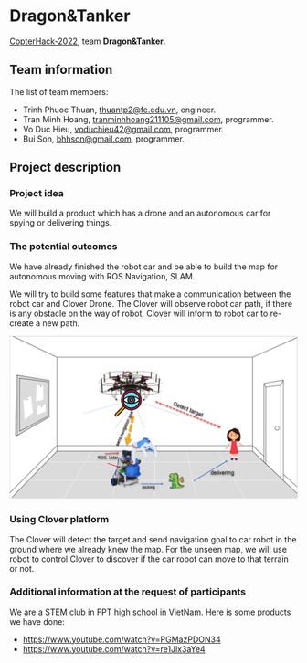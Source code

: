 # Dragon&Tanker

[CopterHack-2022](copterhack2022.md), team **Dragon&Tanker**.

## Team information

The list of team members:

* Trinh Phuoc Thuan, thuantp2@fe.edu.vn, engineer.
* Tran Minh Hoang, tranminhhoang211105@gmail.com, programmer.
* Vo Duc Hieu, voduchieu42@gmail.com, programmer.
* Bui Son, bhhson@gmail.com, programmer.

## Project description

### Project idea

We will build a product which has a drone and an autonomous car for spying or delivering things.

### The potential outcomes

We have already finished the robot car and be able to build the map for autonomous moving with ROS Navigation, SLAM.

We will try to build some features that make a communication between the robot car and Clover Drone. The Clover will observe robot car path, if there is any obstacle on the way of robot, Clover will inform to robot car to re-create a new path.

<img src="../assets/dragon_and_tanker.png" >

### Using Clover platform

The Clover will detect the target and send navigation goal to car robot in the ground where we already knew the map. For the unseen map, we will use robot to control Clover to discover if the car robot can move to that terrain or not.

### Additional information at the request of participants

We are a STEM club in FPT high school in VietNam. Here is some products we have done:

* https://www.youtube.com/watch?v=PGMazPDON34
* https://www.youtube.com/watch?v=re1Jlx3aYe4
